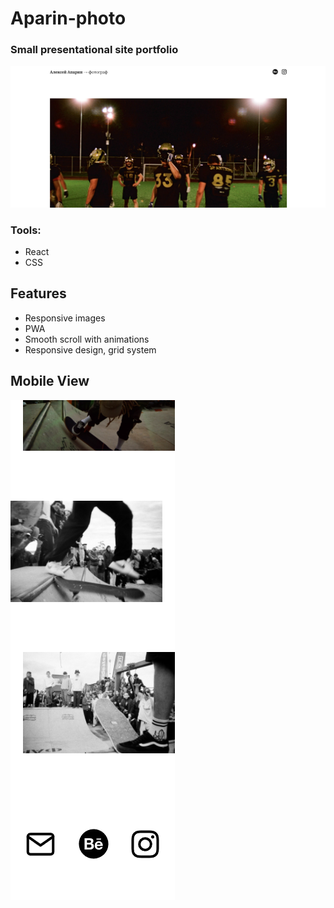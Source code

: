 # Aparin-photo

### Small presentational site portfolio

![homepage-image](https://github.com/B4D-1D34/Photographer-portfolio/blob/master/readme1.png "Homepage")

### Tools:

- React
- CSS

## Features

- Responsive images
- PWA
- Smooth scroll with animations
- Responsive design, grid system

## Mobile View

![mobile-image](https://github.com/B4D-1D34/Photographer-portfolio/blob/master/readme2.png "Mobile View")
